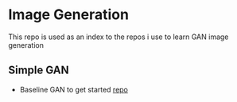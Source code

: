 # Image Generation
This repo is used as an index to the repos i use to learn GAN image generation

## Simple GAN
- Baseline GAN to get started
  [repo]()
